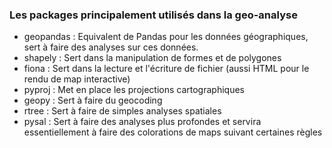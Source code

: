 ### Les packages principalement utilisés dans la geo-analyse
- geopandas : Equivalent de Pandas pour les données géographiques, sert à faire des analyses sur ces données.
- shapely : Sert dans la manipulation de formes et de polygones
- fiona : Sert dans la lecture et l'écriture de fichier (aussi HTML pour le rendu de map interactive)
- pyproj : Met en place les projections cartographiques
- geopy : Sert à faire du geocoding
- rtree : Sert à faire de simples analyses spatiales
- pysal : Sert à faire des analyses plus profondes et servira essentiellement à faire des colorations de maps suivant certaines règles
